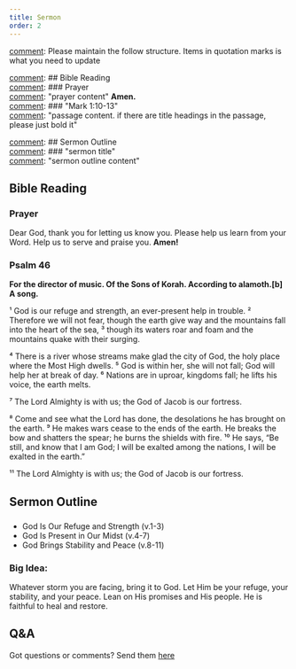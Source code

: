 ```yaml
---
title: Sermon 
order: 2
---
```


[comment]: Please maintain the follow structure. Items in quotation marks is what you need to update

[comment]: ## Bible Reading  
[comment]: ### Prayer  
[comment]: "prayer content"  **Amen.**  
[comment]:  ### "Mark 1:10-13"  
[comment]: "passage content. if there are title headings in the passage, please just bold it"  

[comment]: ## Sermon Outline  
[comment]: ### "sermon title"  
[comment]: "sermon outline content"  

[comment]: ------------------------------------------------------------------------------------
## Bible Reading
### Prayer
Dear God, thank you for letting us know you. Please help us learn from your Word. Help us to serve and praise you. **Amen!**

### Psalm 46

**For the director of music. Of the Sons of Korah. According to alamoth.[b] A song.**

¹ God is our refuge and strength,
an ever-present help in trouble.
² Therefore we will not fear, though the earth give way
and the mountains fall into the heart of the sea,
³ though its waters roar and foam
and the mountains quake with their surging. 

⁴ There is a river whose streams make glad the city of God,
the holy place where the Most High dwells.
⁵ God is within her, she will not fall;
God will help her at break of day.
⁶ Nations are in uproar, kingdoms fall;
he lifts his voice, the earth melts.

⁷ The Lord Almighty is with us;
the God of Jacob is our fortress.

⁸ Come and see what the Lord has done,
the desolations he has brought on the earth.
⁹ He makes wars cease
to the ends of the earth.
He breaks the bow and shatters the spear;
he burns the shields with fire.
¹⁰ He says, “Be still, and know that I am God;
I will be exalted among the nations,
I will be exalted in the earth.”

¹¹ The Lord Almighty is with us;
the God of Jacob is our fortress.


## Sermon Outline
### 
- God Is Our Refuge and Strength (v.1-3) 
- God Is Present in Our Midst (v.4-7)
- God Brings Stability and Peace (v.8-11)
### Big Idea:
Whatever storm you are facing, bring it to God. Let Him be your refuge, your stability, and your peace. Lean on His promises and His people. He is faithful to heal and restore.


## Q&A
Got questions or comments? Send them [here](https://tinyurl.com/SGHACQuestionsAnswers)

